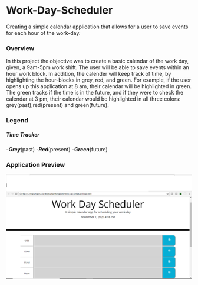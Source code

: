 # Work-Day-Scheduler
Creating a simple calendar application that allows for a user to save events for each hour of the work-day.
### Overview 
In this project the objective was to create a basic calendar of the work day, given, a 9am-5pm work shift. 
The user will be able to save events within an hour work block. 
In addition, the calender will keep track of time, by highlighting the hour-blocks in grey, red, and green. 
For example, if the user opens up this application at 8 am, their calendar will be highlighted in green. 
The green tracks if the time is in the future, and if they were to check the calendar at 3 pm, their calendar would be highlighted in all three colors: grey(past),red(present) and green(future).

### Legend

##### Time Tracker
-***Grey***(past)
-***Red***(present)
-***Green***(future)

### Application Preview 

  ![Work Day Scheduler: 9am-Noon.](./WorkDayScheduler.png)